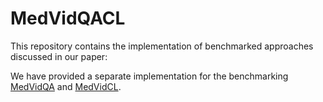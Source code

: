 # MedVidQACL
This repository contains the implementation of benchmarked approaches discussed in our paper: 

We have provided a separate implementation for the benchmarking [MedVidQA](https://github.com/deepaknlp/MedVidQACL/tree/master/MedVidQA) and [MedVidCL](https://github.com/deepaknlp/MedVidQACL/tree/master/MedVidQA).
